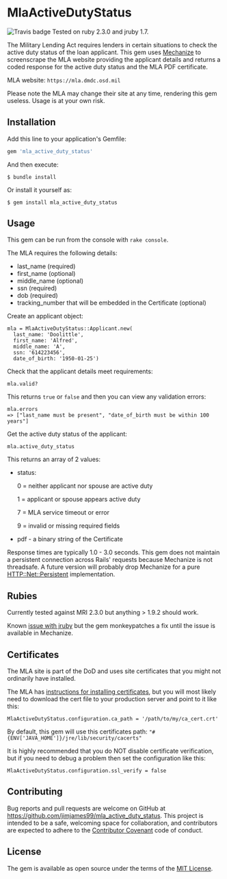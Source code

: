 # MlaActiveDutyStatus

![Travis badge](https://travis-ci.org/jimjames99/mla_active_duty_status.svg?branch=master) Tested on ruby 2.3.0 and jruby 1.7.

The Military Lending Act requires lenders in certain situations to check the active duty status of the loan applicant. 
This gem uses [Mechanize](https://github.com/sparklemotion/mechanize) to screenscrape the MLA website providing the applicant details and returns a coded response for the active duty status
and the MLA PDF certificate.

MLA website:  `https://mla.dmdc.osd.mil`

Please note the MLA may change their site at any time, rendering this gem useless. 
Usage is at your own risk.

## Installation

Add this line to your application's Gemfile:

```ruby
gem 'mla_active_duty_status'
```

And then execute:

    $ bundle install

Or install it yourself as:

    $ gem install mla_active_duty_status

## Usage

This gem can be run from the console with `rake console`.

The MLA requires the following details:
* last_name (required)
* first_name (optional)
* middle_name (optional)
* ssn (required)
* dob (required)
* tracking_number that will be embedded in the Certificate (optional)

Create an applicant object:

````
mla = MlaActiveDutyStatus::Applicant.new(
  last_name: 'Doolittle', 
  first_name: 'Alfred', 
  middle_name: 'A', 
  ssn: '614223456', 
  date_of_birth: '1950-01-25')
````

Check that the applicant details meet requirements:

````
mla.valid?
````
This returns `true` or `false` and then you can view any validation errors:

````
mla.errors
=> ["last_name must be present", "date_of_birth must be within 100 years"]
````

Get the active duty status of the applicant:

````
mla.active_duty_status
````

This returns an array of 2 values:
* status:

    0 = neither applicant nor spouse are active duty
    
    1 = applicant or spouse appears active duty
    
    7 = MLA service timeout or error
    
    9 = invalid or missing required fields

* pdf - a binary string of the Certificate


Response times are typically 1.0 - 3.0 seconds. This gem does not maintain a persistent connection across Rails' 
requests because Mechanize is not threadsafe. A future version will probably drop Mechanize for a 
pure [HTTP::Net::Persistent](http://docs.seattlerb.org/net-http-persistent/) implementation.

## Rubies

Currently tested against MRI 2.3.0 but anything > 1.9.2 should work.

Known [issue with jruby](https://github.com/sparklemotion/mechanize/issues/209) but the gem monkeypatches 
a fix until the issue is available in Mechanize.

## Certificates

The MLA site is part of the DoD and uses site certificates that you might not ordinarily have installed.

The MLA has [instructions for installing certificates](https://mla.dmdc.osd.mil/faq.xhtml#Q1), 
but you will most likely need to download the cert file to your production server and point to it like this:

````
MlaActiveDutyStatus.configuration.ca_path = '/path/to/my/ca_cert.crt'
````

By default, this gem will use this certificates path: `"#{ENV['JAVA_HOME']}/jre/lib/security/cacerts"`

It is highly recommended that you do NOT disable certificate verification, but if you need to debug a problem 
then set the configuration like this:

````
MlaActiveDutyStatus.configuration.ssl_verify = false
````

## Contributing

Bug reports and pull requests are welcome on GitHub at https://github.com/jimjames99/mla_active_duty_status. 
This project is intended to be a safe, welcoming space for collaboration, and contributors are expected to adhere to 
the [Contributor Covenant](http://contributor-covenant.org) code of conduct.


## License

The gem is available as open source under the terms of the [MIT License](http://opensource.org/licenses/MIT).

